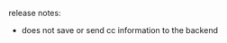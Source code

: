 <!-- The code should be written in ES6 as much as possible -->
<!-- Use the create-react-app generator to start your project. -->
<!-- Follow the instructions on this repo to setup the generator: create-react-app (Links to an external site.) -->
<!-- Your app should have one HTML page to render your react-redux application -->
<!-- There should be 5 stateless components -->
<!-- There should be 3 routes -->
<!-- The Application must make use of react-router and proper RESTful routing (should you choose to use react-router v3 please refer to the appropriate docs (Links to an external site.); docs for v4 can be found here (Links to an external site.)) -->
<!-- Use Redux middleware to respond to and modify state change -->
<!-- Make use of async actions and redux-thunk middleware to send data to and receive data from a server -->
<!-- Your Rails API should handle the data persistence with a database. You should be using fetch() within your actions to GET and POST data from your API - do not use jQuery methods. -->
<!-- Your client-side application should handle the display of data with minimal data manipulation -->
<!-- Your application should have some minimal styling: feel free to stick to a framework (like react-bootstrap), but if you want to write (additional) CSS yourself, go for it! -->


release notes: 
- does not save or send cc information to the backend 